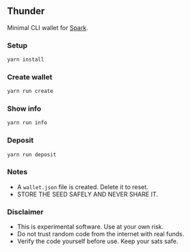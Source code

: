 ## Thunder

Minimal CLI wallet for [Spark](https://www.spark.money).

### Setup
```bash
yarn install
```

### Create wallet
```bash
yarn run create
```

### Show info
```bash
yarn run info
```

### Deposit
```bash
yarn run deposit
```

### Notes
- A `wallet.json` file is created. Delete it to reset.
- STORE THE SEED SAFELY AND NEVER SHARE IT.

### Disclaimer
- This is experimental software. Use at your own risk.
- Do not trust random code from the internet with real funds.
- Verify the code yourself before use. Keep your sats safe.
